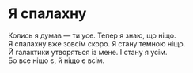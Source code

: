 # Я спалахну

Колись я думав — ти усе. Тепер я знаю, що ніщо. <br>
Я спалахну вже зовсім скоро. Я стану темною ніщо. <br>
Й галактики утворяться із мене. І стану я усім. <br>
Бо все ніщо є, й ніщо є всім.
